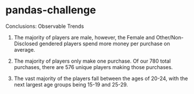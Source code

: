 # pandas-challenge

Conclusions: Observable Trends

1. The majority of players are male, however, the Female and Other/Non-Disclosed gendered players spend more money per purchase on average. 

2. The majority of players only make one purchase. Of our 780 total purchases, there are 576 unique players making those purchases. 

3. The vast majority of the players fall between the ages of 20-24, with the next largest age groups being 15-19 and 25-29. 
